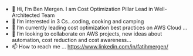 - 👋 Hi, I’m Ben Mergen. I am Cost Optimization Pillar Lead in Well-Architected Team
- 👀 I’m interested in 3 Cs...coding, cooking and camping 
- 🌱 I’m currently leading cost optimization best practices on AWS Cloud ...
- 💞️ I’m looking to collaborate on AWS projects, new ideas about automation, cost reduction and cost awareness...
- 📫 How to reach me ... https://www.linkedin.com/in/fatihmergen/

<!---
mergenf/mergenf is a ✨ special ✨ repository because its `README.md` (this file) appears on your GitHub profile.
You can click the Preview link to take a look at your changes.
--->
